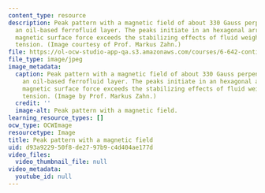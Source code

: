 ```yaml
---
content_type: resource
description: Peak pattern with a magnetic field of about 330 Gauss perpendicular to
  an oil-based ferrofluid layer. The peaks initiate in an hexagonal array when the
  magnetic surface force exceeds the stabilizing effects of fluid weight and surface
  tension. (Image courtesy of Prof. Markus Zahn.)
file: https://ol-ocw-studio-app-qa.s3.amazonaws.com/courses/6-642-continuum-electromechanics-fall-2008/d93a922950f8de2797b9c4d404ae177d_6-642f08-th.jpg
file_type: image/jpeg
image_metadata:
  caption: Peak pattern with a magnetic field of about 330 Gauss perpendicular to
    an oil-based ferrofluid layer. The peaks initiate in an hexagonal array when the
    magnetic surface force exceeds the stabilizing effects of fluid weight and surface
    tension. (Image by Prof. Markus Zahn.)
  credit: ''
  image-alt: Peak pattern with a magnetic field.
learning_resource_types: []
ocw_type: OCWImage
resourcetype: Image
title: Peak pattern with a magnetic field
uid: d93a9229-50f8-de27-97b9-c4d404ae177d
video_files:
  video_thumbnail_file: null
video_metadata:
  youtube_id: null
---
```


